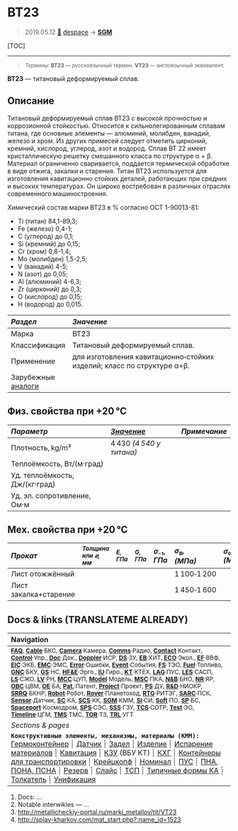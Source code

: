 # ВТ23
> 2019.05.12 [🚀](../index/index.md) [despace](index.md) → **[SGM](sgm.md)**

[TOC]

---

> <small>*Термины:* **ВТ23** — русскоязычный термин. **VT23** — англоязычный эквивалент.</small>

**ВТ23** — титановый деформируемый сплав.



## Описание
Титановый деформируемый сплав ВТ23 с высокой прочностью и коррозионной стойкостью. Относится к сильнолегированным сплавам титана, где основные элементы — алюминий, молибден, ванадий, железо и хром. Из других примесей следует отметить цирконий, кремний, кислород, углерод, азот и водород. Сплав ВТ 22 имеет кристаллическую решетку смешанного класса по структуре α + β. Материал ограниченно сваривается, поддается термической обработке в виде отжига, закалки и старения. Титан ВТ23 используется для изготовления кавитационно стойких деталей, работающих при средних и высоких температурах. Он широко востребован в различных отраслях современного машиностроения.

Химический состав марки ВТ23 в % согласно ОСТ 1-90013-81:

   - Ti (титан) 84,1-89,3;
   - Fe (железо) 0,4-1;
   - C (углерод) до 0,1;
   - Si (кремний) до 0,15;
   - Cr (хром) 0,8-1,4;
   - Mo (молибден) 1,5-2,5;
   - V (ванадий) 4-5;
   - N (азот) до 0,05;
   - Al (алюминий) 4-6,3;
   - Zr (цирконий) до 0,3;
   - O (кислород) до 0,15;
   - H (водород) до 0,015.

|*Раздел*|*Значение*|
|:--|:--|
|Марка|ВТ23|
|Классификация|Титановый деформируемый сплав.|
|Применение|для изготовления кавитационно‑стойких изделий; класс по структуре α+β.|
|Зарубежные<br> [аналоги](analogue.md)||



## Физ. свойства при +20 ℃
|*Параметр*|*[Значение](si.md)*|*Примечание*|
|:--|:--|:--|
|Плотность, kg/m³|4 430 *(4 540 у титана)*|
|Теплоёмкость, Вт/(м·град)||
|Уд. теплоёмкость, Дж/(кг·град)||
|Уд. эл. сопротивление, Ом·м||



## Мех. свойства при +20 ℃
|*Прокат*|<small>*Толщина<br> или ⌀, мм*</small>|<small>*E, ГПа*</small>|<small>*G, ГПа*</small>|*σ₋₁,<br> ГПа*|*σ<sub>в</sub>,<br> (МПа)*|*σ₀.₂,<br> (МПа)*|*δ₅,<br> (%)*|*σ<sub>сж</sub>,<br> МПа*|<small>*KCU, (кДж/m²)*</small>|<small>*KCV, (кДж/m²)*</small>|
|:--|:--|:--|:--|:--|:--|:--|:--|:--|:--|:--|
|Лист отожжённый|||||1 100‑1 200||10‑13||||
|Лист закалка+старение|||||1 450‑1 600||4‑6||||



<p style="page-break-after:always"> </p>

## Docs & links (TRANSLATEME ALREADY)
|Navigation|
|:--|
|<small>**[FAQ](faq.md)**, **[Cable](cable.md)**·БКС, **[Camera](cam.md)**·Камера, **[Comms](comms.md)**·Радио, **[Contact](contact.md)**·Контакт, **[Control](control.md)**·Упр., **[Doc](doc.md)**·Док., **[Doppler](doppler.md)**·ИСР, **[DS](ds.md)**·ЗУ, **[EB](eb.md)**·ХИТ, **[ECO](ecology.md)**·Экол., **[EF](ef.md)**·ВВФ, **[ElC](elc.md)**·ЭКБ, **[EMC](emc.md)**·ЭМС, **[Error](error.md)**·Ошибки, **[Event](event.md)**·События, **[FS](fs.md)**·ТЭО, **[Fuel](fuel.md)**·Топливо, **[GNC](gnc.md)**·БКУ, **[GS](scs.md)**·НС, **[HF&E](hfe.md)**·Эрго., **[IU](iu.md)**·Гиро., **[KT](kt.md)**·КТЕХ, **[LAG](lag.md)**·ПУC, **[LES](les.md)**·САСП, **[LS](ls.md)**·СЖО, **[LV](lv.md)**·РН, **[MCC](mcc.md)**·ЦУП, **[Model](model.md)**·Модель, **[MSC](sc.md)**·ПКА, **[N&B](nnb.md)**·БНО, **[NR](nr.md)**·ЯР, **[OBC](obc.md)**·ЦВМ, **[OE](oe.md)**·БА, **[Pat.](патент.md)**·Патент, **[Project](project.md)**·Проект, **[PS](ps.md)**·ДУ, **[R&D](rnd.md)**·НИОКР, **[SRRQ](srrq.md)**·БКНР, **[Robot](robotics.md)**·Робот, **[Rover](rover.md)**·Планетоход, **[RTG](rtg.md)**·РИТЭГ, **[SARC](sarc.md)**·ПСК, **[Sensor](sensor.md)**·Датчик, **[SC](sc.md)**·КА, **[SCS](scs.md)**·КК, **[SGM](sgm.md)**·КММ, **[SI](si.md)**·СИ, **[Soft](soft.md)**·ПО, **[SP](sp.md)**·БС, **[Spaceport](spaceport.md)**·Космодром, **[SPS](sps.md)**·СЭС, **[SSS](sss.md)**·ГЗУ, **[TCS](tcs.md)**·СОТР, **[Test](test.md)**·ЭО, **[Timeline](timeline.md)**·ЦГМ, **[TMS](tms.md)**·ТМС, **[TOR](tor.md)**·ТЗ, **[TRL](trl.md)**·УГТ</small>|
|*Sections & pages*|
|**`Конструктивные элементы, механизмы, материалы (КММ):`**<br> [Гермоконтейнер](гермоконтейнер.md) ┊ [Датчик](sensor.md) ┊ [Задел](margin.md) ┊ [Изделие](unit.md) ┊ [Испарение материалов](mat_sublime.md) ┊ [Кавитация](cavitation.md) ┊ [КЗУ](cinu.md) (ВБУ КТ) ┊ [КХГ](cgs.md) ┊ [Контейнеры для транспортировки](ship_contain.md) ┊ [Крейцкопф](crosshead.md) ┊ [Номинал](nominal.md) ┊ [ПУС](lag.md) ┊ [ПНА, ПОНА, ПСНА](aiad.md) ┊ [Резерв](reserve.md) ┊ [Слайс](слайс.md) ┊ [ТСП](tsp.md) ┊ [Типичные формы КА](sc_ts.md) ┊ [Толкатель](толкатель.md) ┊ [Унификация](commonality.md)|

   1. Docs: …
   1. Notable interwikies — …
   1. <http://metallicheckiy-portal.ru/marki_metallov/tit/VT23>
   1. <http://splav-kharkov.com/mat_start.php?:name_id=1523>
